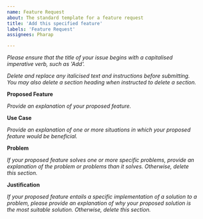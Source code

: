```yaml
---
name: Feature Request
about: The standard template for a feature request
title: 'Add this specified feature'
labels: 'Feature Request'
assignees: Pharap

---
```


_Please ensure that the title of your issue begins with a capitalised imperative verb, such as 'Add'._

_Delete and replace any italicised text and instructions before submitting._
_You may also delete a section heading when instructed to delete a section._

**Proposed Feature**

_Provide an explanation of your proposed feature._

**Use Case**

_Provide an explanation of one or more situations in which your proposed feature would be beneficial._

**Problem**

_If your proposed feature solves one or more specific problems, provide an explanation of the problem or problems than it solves. Otherwise, delete this section._

**Justification**

_If your proposed feature entails a specific implementation of a solution to a problem, please provide an explanation of why your proposed solution is the most suitable solution. Otherwise, delete this section._
